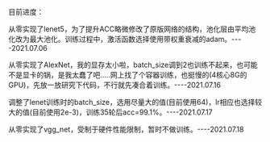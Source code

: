目前进度：

从零实现了lenet5，为了提升ACC略微修改了原版网络的结构，池化层由平均池化改为最大池化。训练过程中，激活函数选择使用带权重衰减的adam。----2021.07.06

从零实现了AlexNet，我的显存太小啦，batch_size调到2也训练不起来，也可能不是显卡的锅，是我太蠢了吧.....网上找了个容器训练，也挺慢的(4核心8G的GPU)，先放一放研究下代码，不行就先凑合着训练。----2021.07.16

调整了lenet训练时的batch_size，选用尽量大的值(目前使用64)，lr相应也选择较大的值(目前使用2e-3)，训练35轮后acc=99.1%。----2021.07.17

从零实现了vgg_net，受制于硬件性能限制，暂时不做训练。----2021.07.18
